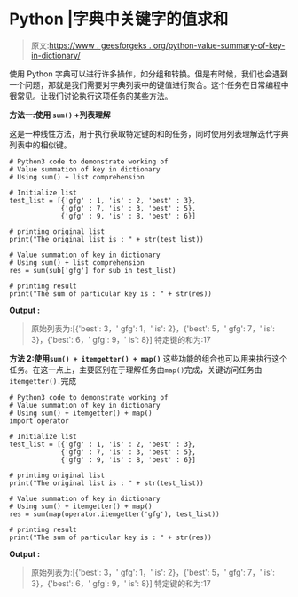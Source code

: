 # Python |字典中关键字的值求和

> 原文:[https://www . geesforgeks . org/python-value-summary-of-key-in-dictionary/](https://www.geeksforgeeks.org/python-value-summation-of-key-in-dictionary/)

使用 Python 字典可以进行许多操作，如分组和转换。但是有时候，我们也会遇到一个问题，那就是我们需要对字典列表中的键值进行聚合。这个任务在日常编程中很常见。让我们讨论执行这项任务的某些方法。

**方法一:使用 `sum()` +列表理解**

这是一种线性方法，用于执行获取特定键的和的任务，同时使用列表理解迭代字典列表中的相似键。

```
# Python3 code to demonstrate working of
# Value summation of key in dictionary
# Using sum() + list comprehension

# Initialize list
test_list = [{'gfg' : 1, 'is' : 2, 'best' : 3},
             {'gfg' : 7, 'is' : 3, 'best' : 5},
             {'gfg' : 9, 'is' : 8, 'best' : 6}] 

# printing original list
print("The original list is : " + str(test_list))

# Value summation of key in dictionary
# Using sum() + list comprehension
res = sum(sub['gfg'] for sub in test_list)

# printing result
print("The sum of particular key is : " + str(res))
```

**Output :**

> 原始列表为:[{'best': 3，' gfg': 1，' is': 2}，{'best': 5，' gfg': 7，' is': 3}，{'best': 6，' gfg': 9，' is': 8}]
> 特定键的和为:17

**方法 2:使用`sum() + itemgetter() + map()`**
这些功能的组合也可以用来执行这个任务。在这一点上，主要区别在于理解任务由`map()`完成，关键访问任务由`itemgetter().`完成

```
# Python3 code to demonstrate working of
# Value summation of key in dictionary
# Using sum() + itemgetter() + map()
import operator

# Initialize list
test_list = [{'gfg' : 1, 'is' : 2, 'best' : 3},
             {'gfg' : 7, 'is' : 3, 'best' : 5},
             {'gfg' : 9, 'is' : 8, 'best' : 6}] 

# printing original list
print("The original list is : " + str(test_list))

# Value summation of key in dictionary
# Using sum() + itemgetter() + map()
res = sum(map(operator.itemgetter('gfg'), test_list))

# printing result
print("The sum of particular key is : " + str(res))
```

**Output :**

> 原始列表为:[{'best': 3，' gfg': 1，' is': 2}，{'best': 5，' gfg': 7，' is': 3}，{'best': 6，' gfg': 9，' is': 8}]
> 特定键的和为:17